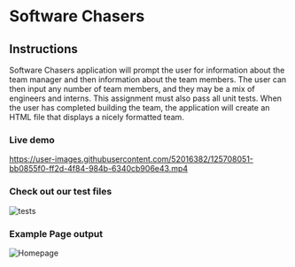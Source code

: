 # Software Chasers


## Instructions

Software Chasers application will prompt the user for information about the team manager and then information about the team members. The user can then input any number of team members, and they may be a mix of engineers and interns. This assignment must also pass all unit tests. When the user has completed building the team, the application will create an HTML file that displays a nicely formatted team.

### Live demo 
https://user-images.githubusercontent.com/52016382/125708051-bb0855f0-ff2d-4f84-984b-6340cb906e43.mp4


### Check out our test files
![tests](https://user-images.githubusercontent.com/52016382/125708396-412065fb-7e7a-4051-8258-c93f8e4c3bb1.png)


### Example Page output
![Homepage](https://user-images.githubusercontent.com/52016382/125707038-fceca8f6-b202-4880-9ed4-7dfdb3b4bf51.png)